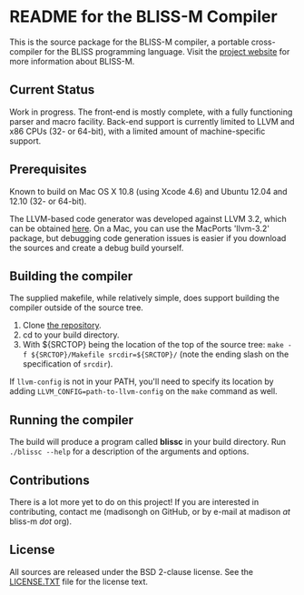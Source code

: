 README for the BLISS-M Compiler
===============================

This is the source package for the BLISS-M compiler, a portable
cross-compiler for the BLISS programming language.
Visit the [project website](http://madisongh.github.com/blissc)
for more information about BLISS-M.

Current Status
--------------

Work in progress.   The front-end is mostly complete, with a fully
functioning parser and macro facility.  Back-end support is currently
limited to LLVM and x86 CPUs (32- or 64-bit), with a limited amount
of machine-specific support.

Prerequisites
-------------

Known to build on Mac OS X 10.8 (using Xcode 4.6) and Ubuntu 12.04
and 12.10 (32- or 64-bit).

The LLVM-based code generator was developed against LLVM 3.2, which
can be obtained [here](http://llvm.org/releases/download.html#3.2).
On a Mac, you can use the MacPorts 'llvm-3.2' package, but debugging
code generation issues is easier if you download the sources and
create a debug build yourself.

Building the compiler
---------------------

The supplied makefile, while relatively simple, does support building
the compiler outside of the source tree.

1. Clone [the repository](https://github.com/madisongh/blissc.git).
2. cd to your build directory.
3. With ${SRCTOP} being the location of the top of the source tree:
   `make -f ${SRCTOP}/Makefile srcdir=${SRCTOP}/` (note the ending
   slash on the specification of `srcdir`).

If `llvm-config` is not in your PATH, you'll need to specify its
location by adding `LLVM_CONFIG=path-to-llvm-config` on the `make`
command as well.

Running the compiler
--------------------

The build will produce a program called **blissc** in your build
directory.  Run `./blissc --help` for a description of the arguments
and options.

Contributions
-------------

There is a lot more yet to do on this project!  If you are interested
in contributing, contact me (madisongh on GitHub, or by e-mail at
madison _at_ bliss-m _dot_ org).

License
-------
All sources are released under the BSD 2-clause license.  See the
[LICENSE.TXT](https://github.com/madisongh/blissc/blob/master/LICENSE.TXT)
file for the license text.
